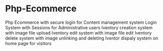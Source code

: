 # Php-Ecommerce
Php Ecommerce with secure login for  Content management system
Login System with Sessions for Administrative users 
Iventory creation system with image file upload
Iventory edit system with image file edit
Iventory delete system with image unlinking and deleting
Iventor dispaly system on home page  for visitors
